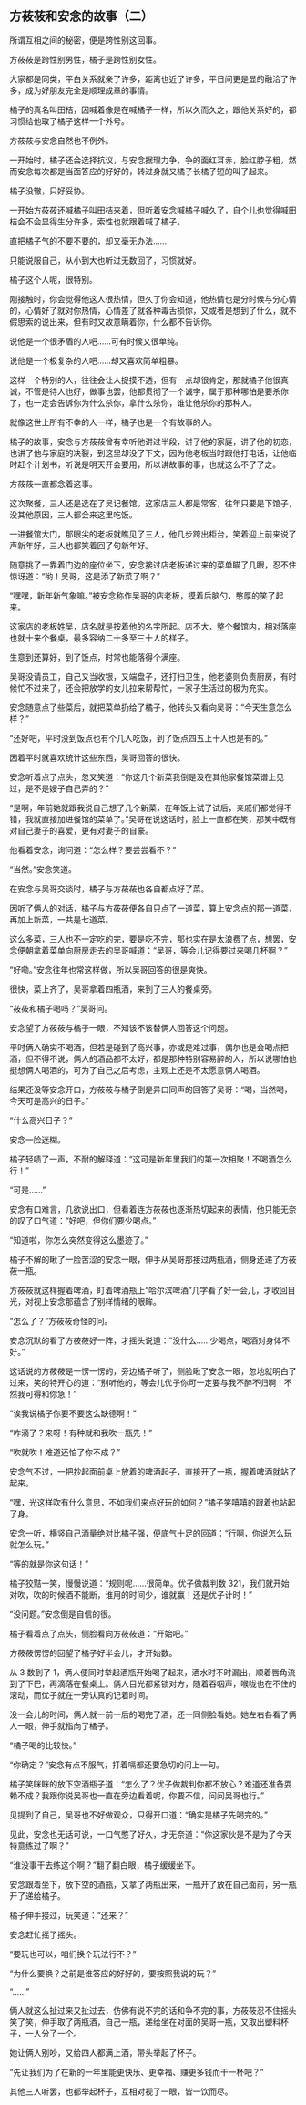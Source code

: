 ## 方莜莜和安念的故事（二）

所谓互相之间的秘密，便是跨性别这回事。

方莜莜是跨性别男性，橘子是跨性别女性。

大家都是同类，平白关系就亲了许多，距离也近了许多，平日间更是显的融洽了许多，成为好朋友完全是顺理成章的事情。

橘子的真名叫田桔，因喊着像是在喊橘子一样，所以久而久之，跟他关系好的，都习惯给他取了橘子这样一个外号。

方莜莜与安念自然也不例外。

一开始时，橘子还会选择抗议，与安念据理力争，争的面红耳赤，脸红脖子粗，然而安念每次都是当面答应的好好的，转过身就又橘子长橘子短的叫了起来。

橘子没辙，只好妥协。

一开始方莜莜还喊橘子叫田桔来着，但听着安念喊橘子喊久了，自个儿也觉得喊田桔会不会显得生分许多，索性也就跟着喊了橘子。

直把橘子气的不要不要的，却又毫无办法……

只能说服自己，从小到大也听过无数回了，习惯就好。

橘子这个人呢，很特别。

刚接触时，你会觉得他这人很热情，但久了你会知道，他热情也是分时候与分心情的，心情好了就对你热情，心情差了就各种毒舌损你，又或者是想到了什么，就不假思索的说出来，但有时又故意瞒着你，什么都不告诉你。

说他是一个很矛盾的人吧……可有时候又很单纯。

说他是一个极复杂的人吧……却又喜欢简单粗暴。

这样一个特别的人，往往会让人捉摸不透，但有一点却很肯定，那就橘子他很真诚，不管是待人也好，做事也罢，他都贯彻了一个诚字，属于那种哪怕是要杀你了，也一定会告诉你为什么杀你，拿什么杀你，谁让他杀你的那种人。

就像这世上所有不幸的人一样，橘子也是一个有故事的人。

橘子的故事，安念与方莜莜曾有幸听他讲过半段，讲了他的家庭，讲了他的初恋，也讲了他与家庭的决裂，到这里却没了下文，因为他老板当时跟他打电话，让他临时赶个计划书，听说是明天开会要用，所以讲故事的事，也就这么不了了之。

方莜莜一直都念着这事。

这次聚餐，三人还是选在了吴记餐馆。这家店三人都是常客，往年只要是下馆子，没其他原因，三人都会来这里吃饭。

一进餐馆大门，那眼尖的老板就瞧见了三人，他几步跨出柜台，笑着迎上前来说了声新年好，三人也都笑着回了句新年好。

随意挑了一靠着门边的座位坐下，安念接过店老板递过来的菜单瞄了几眼，忍不住惊讶道：“哟！吴哥，这是添了新菜了啊？”

“嘿嘿，新年新气象嘛。”被安念称作吴哥的店老板，摸着后脑勺，憨厚的笑了起来。

这家店的老板姓吴，店名就是按着他的名字所起。店不大，整个餐馆内，相对落座也就十来个餐桌，最多容纳二十多至三十人的样子。

生意到还算好，到了饭点，时常也能落得个满座。

吴哥没请员工，自己又当收银，又端盘子，还打扫卫生，他老婆则负责厨房，有时候忙不过来了，还会把放学的女儿拉来帮帮忙，一家子生活过的极为充实。

安念随意点了些菜后，就把菜单扔给了橘子，他转头又看向吴哥：“今天生意怎么样？”

“还好吧，平时没到饭点也有个几人吃饭，到了饭点四五上十人也是有的。”

因着平时就喜欢统计这些东西，吴哥回答的很快。

安念听着点了点头，忽又笑道：“你这几个新菜我倒是没在其他家餐馆菜谱上见过，是不是嫂子自己弄的？”

“是啊，年前她就跟我说自己想了几个新菜，在年饭上试了试后，亲戚们都觉得不错，我就直接加进餐馆的菜单了。”吴哥在说这话时，脸上一直都在笑，那笑中既有对自己妻子的喜爱，更有对妻子的自豪。

他看着安念，询问道：“怎么样？要尝尝看不？”

“当然。”安念笑道。

在安念与吴哥交谈时，橘子与方莜莜也各自都点好了菜。

因听了俩人的对话，橘子与方莜莜便各自只点了一道菜，算上安念点的那一道菜，再加上新菜，一共是七道菜。

这么多菜，三人也不一定吃的完，要是吃不完，那也实在是太浪费了点，想罢，安念便朝拿着菜单向厨房走去的吴哥喊道：“吴哥，等会儿记得要过来喝几杯啊？”

“好嘞。”安念往年也常这样做，所以吴哥回答的很是爽快。

很快，菜上齐了，吴哥拿着四瓶酒，来到了三人的餐桌旁。

“莜莜和橘子喝吗？”吴哥问。

安念望了方莜莜与橘子一眼，不知该不该替俩人回答这个问题。

平时俩人确实不喝酒，但若是碰到了高兴事，亦或是难过事，偶尔也是会喝点把酒，但不得不说，俩人的酒品都不太好，都是那种特别容易醉的人，所以说哪怕他挺想俩人喝酒的，可为了自己之后考虑，主观上还是不太愿意俩人喝酒。

结果还没等安念开口，方莜莜与橘子倒是异口同声的回答了吴哥：“喝，当然喝，今天可是高兴的日子。”

“什么高兴日子？”

安念一脸迷糊。

橘子轻啧了一声，不耐的解释道：“这可是新年里我们的第一次相聚！不喝酒怎么行！”

“可是……”

安念有口难言，几欲说出口，但看着连方莜莜也逐渐热切起来的表情，他只能无奈的叹了口气道：“好吧，但你们要少喝点。”

“知道啦，你怎么突然变得这么墨迹了。”

橘子不解的瞅了一脸苦涩的安念一眼，伸手从吴哥那接过两瓶酒，侧身还递了方莜莜一瓶。

方莜莜就这样握着啤酒，盯着啤酒瓶上“哈尔滨啤酒”几字看了好一会儿，才收回目光，对视上安念那蕴含了别样情绪的眼眸。

“怎么了？”方莜莜奇怪的问。

安念沉默的看了方莜莜好一阵，才摇头说道：“没什么……少喝点，喝酒对身体不好。”

这话说的方莜莜是一愣一愣的，旁边橘子听了，侧脸瞅了安念一眼，忽地就明白了过来，笑的特开心的道：“别听他的，等会儿优子你可一定要与我不醉不归啊！不然我可得和你急！”

“诶我说橘子你要不要这么缺德啊！”

“咋滴了？来呀！有种就和我吹一瓶先！”

“吹就吹！难道还怕了你不成？”

安念气不过，一把抄起面前桌上放着的啤酒起子，直接开了一瓶，握着啤酒就站了起来。

“嘿，光这样吹有什么意思，不如我们来点好玩的如何？”橘子笑嘻嘻的跟着也站起了身。

安念一听，横竖自己酒量绝对比橘子强，便底气十足的回道：“行啊，你说怎么玩就怎么玩。”

“等的就是你这句话！”

橘子狡黠一笑，慢慢说道：“规则呢……很简单。优子做裁判数 321，我们就开始对吹，吹的时候酒不能断，谁用的时间少，谁就赢！还是优子计时！”

“没问题。”安念倒是自信的很。

橘子看着点了点头，侧脸看向方莜莜道：“开始吧。”

方莜莜愣愣的回望了橘子好半会儿，才开始数。

从 3 数到了 1，俩人便同时举起酒瓶开始喝了起来，酒水时不时漏出，顺着唇角流到了下巴，再滴落在餐桌上。俩人目光都紧锁对方，随着吞咽声，喉咙也在不住的滚动，而优子就在一旁认真的记着时间。

没一会儿的时间，俩人就一前一后的喝完了酒，还一同侧脸看她。她左右各看了俩人一眼，伸手就指向了橘子。

“橘子喝的比较快。”

“你确定？”安念有点不服气，打着嗝都还要急切的问上一句。

橘子笑眯眯的放下空酒瓶子道：“怎么了？优子做裁判你都不放心？难道还准备耍赖不成？我跟你说吴哥也一直在旁边看着呢，你要不信，问问吴哥也行。”

见提到了自己，吴哥也不好做观众，只得开口道：“确实是橘子先喝完的。”

见此，安念也无话可说，一口气憋了好久，才无奈道：“你这家伙是不是为了今天特意练过了啊？”

“谁没事干去练这个啊？”翻了翻白眼，橘子缓缓坐下。

安念跟着坐下，放下空的酒瓶，又拿了两瓶出来，一瓶开了放在自己面前，另一瓶开了递给橘子。

橘子伸手接过，玩笑道：“还来？”

安念赶忙摇了摇头。

“要玩也可以，咱们换个玩法行不？”

“为什么要换？之前是谁答应的好好的，要按照我说的玩？”

“……”

俩人就这么扯过来又扯过去，仿佛有说不完的话和争不完的事，方莜莜忍不住摇头笑了笑，伸手取了两瓶酒，自己一瓶，递给坐在对面的吴哥一瓶，又取出塑料杯子，一人分了一个。

她让俩人别吵，又给四人都满上酒，带头举起了杯子。

“先让我们为了在新的一年里能更快乐、更幸福、赚更多钱而干一杯吧？”

其他三人听罢，也都举起杯子，互相对视了一眼，皆一饮而尽。
